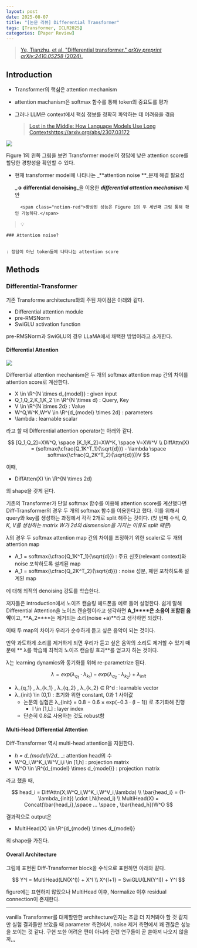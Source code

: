 ```yaml
---
layout: post
date: 2025-08-07
title: "[논문 리뷰] Differential Transformer"
tags: [Transformer, ICLR2025]
categories: [Paper Review]
---
```


> [Ye, Tianzhu, et al. "Differential transformer." ](https://arxiv.org/abs/2410.05258)[_arXiv preprint arXiv:2410.05258_](https://arxiv.org/abs/2410.05258)[ (2024).](https://arxiv.org/abs/2410.05258)



## Introduction

- Transformer의 핵심은 attention mechanism
- attention machanism은 softmax 함수를 통해 token의 중요도를 평가
- 그러나 LLM은 context에서 핵심 정보를 정확히 파악하는 데 어려움을 겪음

	> [Lost in the Middle: How Language Models Use Long Contextshttps://arxiv.org/abs/2307.03172](https://arxiv.org/abs/2307.03172)


![](https://prod-files-secure.s3.us-west-2.amazonaws.com/542b861c-36a8-4051-84e5-8804b6728dba/9083ea56-691a-4752-ae26-47f403431ac8/image.png?X-Amz-Algorithm=AWS4-HMAC-SHA256&X-Amz-Content-Sha256=UNSIGNED-PAYLOAD&X-Amz-Credential=ASIAZI2LB466UOAXYVUH%2F20250824%2Fus-west-2%2Fs3%2Faws4_request&X-Amz-Date=20250824T090103Z&X-Amz-Expires=3600&X-Amz-Security-Token=IQoJb3JpZ2luX2VjEOT%2F%2F%2F%2F%2F%2F%2F%2F%2F%2FwEaCXVzLXdlc3QtMiJIMEYCIQCyQKi%2FhjKBE4uj3BRcOPtKhAGNl%2B6a2XjdpY%2BkITA%2BDwIhAJNNcI33Op4fBq7bcogOTZxZgZShSk4Q9R89k2WsFEZbKv8DCD0QABoMNjM3NDIzMTgzODA1IgxjNxgXIeak9JKfiYoq3AMDKzaIKYotejK6BmrjtX8J7NsE2RlSdqwic1VKHl64O%2FCaqnMY4zFIyrG29yuXqcpKhpMIXFcX15%2BWpAyNWLGg8tl7zjj%2BDQSya9ruj2W2AXDX8oWtN2VyGgWbm7MX%2FtbmzkbxtdsNcLuFKjY4iMWybJ0IWrUXtF2cdyIX9RitLtOaAXZMF90MmKvg9TIQ2prdAUt2kmU2HNPoEug8TavarZwqWw7DUIoRwIgIiiMo9bKe5tLn3s8FxNPiEhXcZqHcDHYLqAJ7VM9Vu01WEXOjprjkP5Cz%2F9Wkyqf6NWK91FFN7Phgg0fS%2FX1AKR6LNWPgzRUeFCUXe7bNEbm8XxRmqrvdHCVNf2ppyxGsK5vGheC7C85doACi2owvi%2BCOm%2FSGGxREZd9d3FlmTi%2Fe1arKywui1FqJfd5BIdRzOy%2FsXuHQybhSvQBPQpTvROSORktxeX16l0MkW0aZ1qmTAfDjbW4dcs0hn9p%2F%2B%2BljsbZDHvv55rVRadjUh3s4e4GUm56R1csrcw7wF5USE8gjBSOwyL1d1HPfx1IqGpbGWQbtF%2FuMaOfmXsFrc5wY0%2BElC7qND7TBsjh%2BmxGNiZRpHw78NQQeQJwkVJoV%2BrLR3968YQuftcVPTbQKyLqxjTDhm6rFBjqkARHiJukjlleF6y7ysNx75OoXNu7OWSMeZ3e0Ki5WucngHhMxbayaZcnii5kOh86nAVFAwfY4KPBCAod8E5Xqyej1KCjJ2Kmw7JxuYeUuTnOZYI6J%2FAA5fpLlea7KO3IW4JPyx8wHAFgaNFZzvZ5s39X1feJlxd0SOVfQokytoXiEKl5s6hdqnRaCAz2RODjgV48pUhPX1V%2F4%2FT7l9bIkCGD8Opjf&X-Amz-Signature=e35677f6a52db31108661ef8e20512e1f283c2e37c918b18abf5f95825c9cb0b&X-Amz-SignedHeaders=host&x-amz-checksum-mode=ENABLED&x-id=GetObject)


Figure 1의 왼쪽 그림을 보면 Transformer model이 정답에 낮은 attention score를 할당한 경향성을 확인할 수 있다.

- 현재 transformer model에 나타나는 _**attention noise **_문제 해결 필요성

	_**→ differential denoising**_을 이용한 _**differential attention mechanism**_ 제안


		<span class="notion-red">향상된 성능은 Figure 1의 두 세번째 그림 통해 확인 가능하다.</span>


> 💡 


	### Attention noise?


	: 정답이 아닌 token들에 나타나는 attention score



## Methods



### Differential-Transformer


기존 Transforme architecture와의 주된 차이점은 아래와 같다.

- Differential attention module
- pre-RMSNorm
- SwiGLU activation function

pre-RMSNorm과 SwiGLU의 경우 LLaMA에서 채택한 방법이라고 소개한다.



#### Differential Attention


![](https://prod-files-secure.s3.us-west-2.amazonaws.com/542b861c-36a8-4051-84e5-8804b6728dba/116d70b2-1963-4810-9167-f4c7d8a06e8f/image.png?X-Amz-Algorithm=AWS4-HMAC-SHA256&X-Amz-Content-Sha256=UNSIGNED-PAYLOAD&X-Amz-Credential=ASIAZI2LB466UOAXYVUH%2F20250824%2Fus-west-2%2Fs3%2Faws4_request&X-Amz-Date=20250824T090103Z&X-Amz-Expires=3600&X-Amz-Security-Token=IQoJb3JpZ2luX2VjEOT%2F%2F%2F%2F%2F%2F%2F%2F%2F%2FwEaCXVzLXdlc3QtMiJIMEYCIQCyQKi%2FhjKBE4uj3BRcOPtKhAGNl%2B6a2XjdpY%2BkITA%2BDwIhAJNNcI33Op4fBq7bcogOTZxZgZShSk4Q9R89k2WsFEZbKv8DCD0QABoMNjM3NDIzMTgzODA1IgxjNxgXIeak9JKfiYoq3AMDKzaIKYotejK6BmrjtX8J7NsE2RlSdqwic1VKHl64O%2FCaqnMY4zFIyrG29yuXqcpKhpMIXFcX15%2BWpAyNWLGg8tl7zjj%2BDQSya9ruj2W2AXDX8oWtN2VyGgWbm7MX%2FtbmzkbxtdsNcLuFKjY4iMWybJ0IWrUXtF2cdyIX9RitLtOaAXZMF90MmKvg9TIQ2prdAUt2kmU2HNPoEug8TavarZwqWw7DUIoRwIgIiiMo9bKe5tLn3s8FxNPiEhXcZqHcDHYLqAJ7VM9Vu01WEXOjprjkP5Cz%2F9Wkyqf6NWK91FFN7Phgg0fS%2FX1AKR6LNWPgzRUeFCUXe7bNEbm8XxRmqrvdHCVNf2ppyxGsK5vGheC7C85doACi2owvi%2BCOm%2FSGGxREZd9d3FlmTi%2Fe1arKywui1FqJfd5BIdRzOy%2FsXuHQybhSvQBPQpTvROSORktxeX16l0MkW0aZ1qmTAfDjbW4dcs0hn9p%2F%2B%2BljsbZDHvv55rVRadjUh3s4e4GUm56R1csrcw7wF5USE8gjBSOwyL1d1HPfx1IqGpbGWQbtF%2FuMaOfmXsFrc5wY0%2BElC7qND7TBsjh%2BmxGNiZRpHw78NQQeQJwkVJoV%2BrLR3968YQuftcVPTbQKyLqxjTDhm6rFBjqkARHiJukjlleF6y7ysNx75OoXNu7OWSMeZ3e0Ki5WucngHhMxbayaZcnii5kOh86nAVFAwfY4KPBCAod8E5Xqyej1KCjJ2Kmw7JxuYeUuTnOZYI6J%2FAA5fpLlea7KO3IW4JPyx8wHAFgaNFZzvZ5s39X1feJlxd0SOVfQokytoXiEKl5s6hdqnRaCAz2RODjgV48pUhPX1V%2F4%2FT7l9bIkCGD8Opjf&X-Amz-Signature=9aed763e88098559dce3f1680d612d2698c61a099dcc152ef11a1d47e7b89ed8&X-Amz-SignedHeaders=host&x-amz-checksum-mode=ENABLED&x-id=GetObject)


Differential attention mechanism은 두 개의 softmax attention map 간의 차이를 attention score로 계산한다.

- X \in \R^{N \times d\_{model}} : given input
- Q\_1,Q\_2,K\_1,K\_2 \in \R^{N \times d} : Query, Key
- V \in \R^{N \times 2d} : Value
- W^Q,W^K,W^V \in \R^{d\_{model} \times 2d} : parameters
- \lambda : learnable scalar

라고 할 때 Differential attention operator는 아래와 같다.


$$
[Q_1;Q_2]=XW^Q, \space [K_1;K_2]=XW^K, \space V=XW^V \\
DiffAttn(X) = (softmax(\cfrac{Q_1K^T_1}{\sqrt{d}}) - \lambda \space softmax(\cfrac{Q_2K^T_2}{\sqrt{d}}))V
$$


이때,

- DiffAtten(X) \in \R^{N \times 2d}

의 shape을 갖게 된다.


기존의 Transformer가 단일 softmax 함수를 이용해 attention score를 계산했다면 Diff-Transformer의 경우 두 개의 softmax 함수를 이용한다고 했다. 이를 위해서 query와 key를 생성하는 과정에서 각각 2개로 split 해주는 것이다. <span class="notion-red">(첫 번째 수식, </span><span class="notion-red">_Q, K, V를 생성하는 matrix W가 2d의 dismension을 가지는 이유도 split 때문_</span><span class="notion-red">)</span>


 λ의 경우 두 softmax attention map 간의 차이를 조정하기 위한 scaler로 두 개의 attention map

- A\_1 = softmax(\cfrac{Q\_1K^T\_1}{\sqrt{d}}) : 주요 신호(relevant context)와 noise 포착하도록 설계된 map
- A\_1 = softmax(\cfrac{Q\_2K^T\_2}{\sqrt{d}}) : noise 성분, 패턴 포착하도록 설계된 map 

에 대해 최적의 denoising 강도를 학습한다.


저자들은 introduction에서 노이즈 캔슬링 헤드폰을 예로 들어 설명한다. 쉽게 말해 Differential Attention을 노이즈 캔슬링이라고 생각하면 **A\_1****은 소음이 포함된 음악**이고, **A\_2****는 제거되는 소리(noise +a)**라고 생각하면 되겠다. 


이때 두 map의 차이가 우리가 순수하게 듣고 싶은 음악이 되는 것이다. 


만약 과도하게 소리를 제거하게 되면 우리가 듣고 싶은 음악의 소리도 제거할 수 있기 때문에 ** λ를 학습해 최적의 노이즈 캔슬링 효과**를 얻고자 하는 것이다.


λ는 learning dynamics와 동기화를 위해 re-parametrize 된다.


$$
\lambda = exp(\lambda_{q_1} \cdot \lambda_{k_1}) - exp(\lambda_{q_2} \cdot \lambda_{k_2}) + \lambda_{init}
$$

- λ\_{q\_1} , λ\_{k\_1} , λ\_{q\_2} , λ\_{k\_2} ∈ R^d : learnable vector
- λ\_{init} \in (0,1) : 초기화 위한 constant, 0과 1 사이값
	- 논문의 실험은 λ\_{init} = 0.8 − 0.6 × exp(−0.3 · (l − 1)) 로 초기화해 진행
		- l \in [1,L] : layer index
	- 단순히 0.8로 사용하는 것도 robust함


#### **Multi-Head Differential Attention**


Diff-Transformer 역시 multi-head attention을 지원한다.

- _h = d\_{model}/2d__ _: attention head의 수
- W^Q\_i,W^K\_i,W^V\_i,i \in [1,h] : projection matrix
- W^O \in \R^{d\_{model} \times d\_{model}} : projection matrix

라고 했을 때,


$$
head_i = DiffAttn(X;W^Q_i,W^K_i,W^V_i,\lambda) \\
\bar{head_i} = (1-\lambda_{init}) \cdot LN(head_i) \\
MultiHead(X) = Concat(\bar{head_i},\space ... \space , \bar{head_h})W^O
$$


결과적으로 output은

- MultiHead(X) \in \R^{d\_{model} \times d\_{model}}

의 shape을 가진다.



#### Overall Architecture


그림에 표현된 Diff-Transformer block을 수식으로 표현하면 아래와 같다.


$$
Y^l = MultiHead(LN(X^l)) + X^l \\
X^{l+1} = SwiGLU(LN(Y^l)) + Y^l
$$


figure에는 표현하지 않았으나 MultiHead 이후, Normalize 이후 residual connection이 존재한다.


---


vanilla Transformer를 대체할만한 architecture인지는 조금 더 지켜봐야 할 것 같지만 실험 결과들만 보았을 때 parameter 측면에서, noise 제거 측면에서 꽤 괜찮은 성능을 보이는 것 같다. 구현 또한 어려운 편이 아니라 관련 연구들이 곧 쏟아져 나오지 않을까,,,

